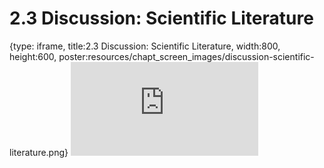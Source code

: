 # 2.3 Discussion: Scientific Literature
 
{type: iframe, title:2.3 Discussion: Scientific Literature, width:800, height:600, poster:resources/chapt_screen_images/discussion-scientific-literature.png}
![](https://vgaysin1.github.io/CURE-MicrobialMysteries-test/discussion-scientific-literature.html)
 

 
